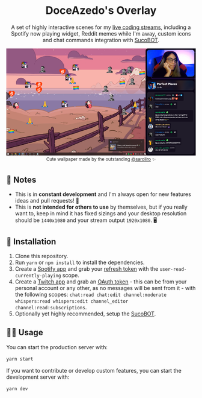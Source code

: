 <h1 align="center">DoceAzedo's Overlay</h1>

<p align="center">
  A set of highly interactive scenes for my <a href="https://twitch.tv/doceazedo911">live coding streams</a>, including a Spotify now playing widget, Reddit memes while I'm away, custom icons and chat commands integration with <a href="https://github.com/doceazedo/suco-bot">SucoBOT</a>.
</p>

<p align="center">
  <img src="static/assets/img/screenshot.png" />
  <sup>Cute wallpaper made by the outstanding <a href="https://twitter.com/saroliro/status/1417469066604859393">@saroliro</a> ✨</sup>
</p>

## 📝 Notes

- This is in **constant development** and I'm always open for new features ideas and pull requests! 🥳
- This is **not intended for others to use** by themselves, but if you really want to, keep in mind it has fixed sizings and your desktop resolution should be `1440x1080` and your stream output `1920x1080`. 🖥️

## 🧰 Installation

1. Clone this repository.
2. Run `yarn` or `npm install` to install the dependencies.
3. Create a [Spotify app](https://developer.spotify.com/dashboard/login) and grab your [refresh token](https://benwiz.com/blog/create-spotify-refresh-token) with the `user-read-currently-playing` scope.
4. Create a [Twitch app](https://dev.twitch.tv/docs/authentication/register-app) and grab an [OAuth token](https://twitchapps.com/tokengen) - this can be from your personal account or any other, as no messages will be sent from it - with the following scopes: `chat:read chat:edit channel:moderate whispers:read whispers:edit channel_editor channel:read:subscriptions`.
5. Optionally yet highly recommended, setup the [SucoBOT](https://github.com/doceazedo/suco-bot).

## 🤹‍♂️ Usage

You can start the production server with:

```bash
yarn start
```

If you want to contribute or develop custom features, you can start the development server with:

```bash
yarn dev
```
